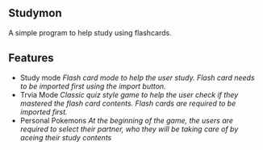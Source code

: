 ## Studymon
A simple program to help study using flashcards.

## Features

- Study mode
  *Flash card mode to help the user study. Flash card needs to be imported first using the import button.*
- Trvia Mode
  *Classic quiz style game to help the user check if they mastered the flash card contents. Flash cards are required to be imported first.*
- Personal Pokemons
  *At the beginning of the game, the users are required to select their partner, who they will be taking care of by aceing their study contents*
  
